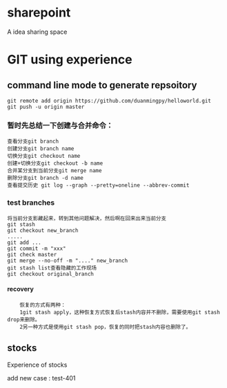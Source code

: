 # sharepoint

A idea sharing space

# GIT using experience
## command line mode to generate repsoitory
    git remote add origin https://github.com/duanmingpy/helloworld.git
    git push -u origin master

### 暂时先总结一下创建与合并命令：
    查看分支git branch
    创建分支git branch name
    切换分支git checkout name
    创建+切换分支git checkout -b name
    合并某分支到当前分支git merge name
    删除分支git branch -d name
    查看提交历史 git log --graph --pretty=oneline --abbrev-commit

### test branches
    将当前分支影藏起来，转到其他问题解决，然后啊在回来出来当前分支
    git stash
    git checkout new_branch
    .....
    git add ...
    git commit -m "xxx"
    git check master
    git merge --no-off -m "...." new_branch
    git stash list查看隐藏的工作现场
    git checkout original_branch
#### recovery
        恢复的方式有两种：
        1git stash apply，这种恢复方式恢复后stash内容并不删除，需要使用git stash drop来删除。
        2另一种方式是使用git stash pop，恢复的同时把stash内容也删除了。


## stocks

Experience of stocks

add new case : test-401
